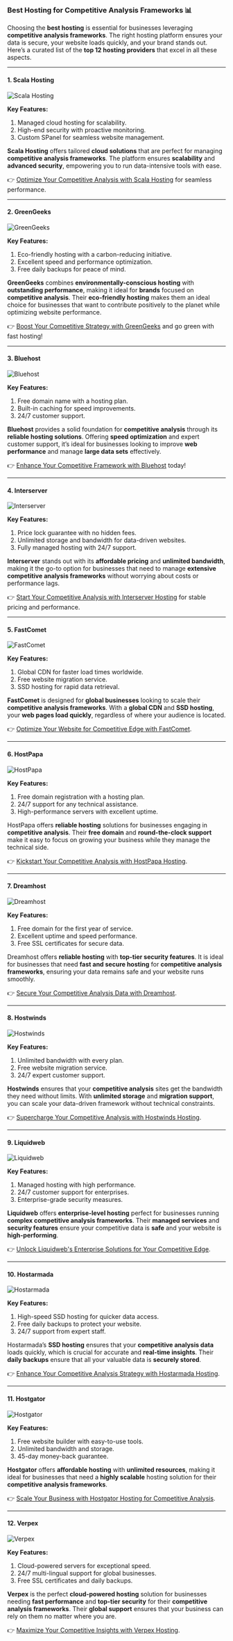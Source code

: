 ### Best Hosting for Competitive Analysis Frameworks 📊

Choosing the **best hosting** is essential for businesses leveraging **competitive analysis frameworks**. The right hosting platform ensures your data is secure, your website loads quickly, and your brand stands out. Here’s a curated list of the **top 12 hosting providers** that excel in all these aspects.

---

#### 1. Scala Hosting 
![Scala Hosting](https://i.imgur.com/uJ5JIK3.png "Scala Web Hosting")

**Key Features:**
1. Managed cloud hosting for scalability.
2. High-end security with proactive monitoring.
3. Custom SPanel for seamless website management.

**Scala Hosting** offers tailored **cloud solutions** that are perfect for managing **competitive analysis frameworks**. The platform ensures **scalability** and **advanced security**, empowering you to run data-intensive tools with ease.

👉 [Optimize Your Competitive Analysis with Scala Hosting](https://snipitx.com/scala-jy) for seamless performance.

---

#### 2. GreenGeeks 
![GreenGeeks](https://i.imgur.com/eEwuntu.jpg "GreenGeeks Hosting")

**Key Features:**
1. Eco-friendly hosting with a carbon-reducing initiative.
2. Excellent speed and performance optimization.
3. Free daily backups for peace of mind.

**GreenGeeks** combines **environmentally-conscious hosting** with **outstanding performance**, making it ideal for **brands** focused on **competitive analysis**. Their **eco-friendly hosting** makes them an ideal choice for businesses that want to contribute positively to the planet while optimizing website performance.

👉 [Boost Your Competitive Strategy with GreenGeeks](https://snipitx.com/greengeeks-jy) and go green with fast hosting!

---

#### 3. Bluehost 
![Bluehost](https://i.imgur.com/PasFF9E.jpeg "Bluehost Hosting")

**Key Features:**
1. Free domain name with a hosting plan.
2. Built-in caching for speed improvements.
3. 24/7 customer support.

**Bluehost** provides a solid foundation for **competitive analysis** through its **reliable hosting solutions**. Offering **speed optimization** and expert customer support, it’s ideal for businesses looking to improve **web performance** and manage **large data sets** effectively.

👉 [Enhance Your Competitive Framework with Bluehost](https://snipitx.com/bluehost-jy) today!

---

#### 4. Interserver 
![Interserver](https://i.imgur.com/OM5dOEW.jpeg "Interserver Hosting")

**Key Features:**
1. Price lock guarantee with no hidden fees.
2. Unlimited storage and bandwidth for data-driven websites.
3. Fully managed hosting with 24/7 support.

**Interserver** stands out with its **affordable pricing** and **unlimited bandwidth**, making it the go-to option for businesses that need to manage **extensive competitive analysis frameworks** without worrying about costs or performance lags.

👉 [Start Your Competitive Analysis with Interserver Hosting](https://snipitx.com/interserver-jy) for stable pricing and performance.

---

#### 5. FastComet 
![FastComet](https://i.imgur.com/7qgXuWp.png "FastComet Hosting")

**Key Features:**
1. Global CDN for faster load times worldwide.
2. Free website migration service.
3. SSD hosting for rapid data retrieval.

**FastComet** is designed for **global businesses** looking to scale their **competitive analysis frameworks**. With a **global CDN** and **SSD hosting**, your **web pages load quickly**, regardless of where your audience is located.

👉 [Optimize Your Website for Competitive Edge with FastComet](https://snipitx.com/fastcomet-jy).

---

#### 6. HostPapa 
![HostPapa](https://i.imgur.com/ouDTkvl.jpeg "HostPapa Hosting")

**Key Features:**
1. Free domain registration with a hosting plan.
2. 24/7 support for any technical assistance.
3. High-performance servers with excellent uptime.

HostPapa offers **reliable hosting** solutions for businesses engaging in **competitive analysis**. Their **free domain** and **round-the-clock support** make it easy to focus on growing your business while they manage the technical side.

👉 [Kickstart Your Competitive Analysis with HostPapa Hosting](https://snipitx.com/hostpapa-jy).

---

#### 7. Dreamhost 
![Dreamhost](https://i.imgur.com/rXIg8ip.jpeg "Dreamhost Hosting")

**Key Features:**
1. Free domain for the first year of service.
2. Excellent uptime and speed performance.
3. Free SSL certificates for secure data.

Dreamhost offers **reliable hosting** with **top-tier security features**. It is ideal for businesses that need **fast and secure hosting** for **competitive analysis frameworks**, ensuring your data remains safe and your website runs smoothly.

👉 [Secure Your Competitive Analysis Data with Dreamhost](https://snipitx.com/dreamhost-jy).

---

#### 8. Hostwinds 
![Hostwinds](https://i.imgur.com/53aSNXx.jpeg "Hostwinds Hosting")

**Key Features:**
1. Unlimited bandwidth with every plan.
2. Free website migration service.
3. 24/7 expert customer support.

**Hostwinds** ensures that your **competitive analysis** sites get the bandwidth they need without limits. With **unlimited storage** and **migration support**, you can scale your data-driven framework without technical constraints.

👉 [Supercharge Your Competitive Analysis with Hostwinds Hosting](https://snipitx.com/hostwinds-jy).

---

#### 9. Liquidweb 
![Liquidweb](https://i.imgur.com/4IvT9SC.jpeg "Liquidweb Hosting")

**Key Features:**
1. Managed hosting with high performance.
2. 24/7 customer support for enterprises.
3. Enterprise-grade security measures.

**Liquidweb** offers **enterprise-level hosting** perfect for businesses running **complex competitive analysis frameworks**. Their **managed services** and **security features** ensure your competitive data is **safe** and your website is **high-performing**.

👉 [Unlock Liquidweb's Enterprise Solutions for Your Competitive Edge](https://snipitx.com/liquidweb-jy).

---

#### 10. Hostarmada 
![Hostarmada](https://i.imgur.com/KFbdf3o.jpeg "Hostarmada Hosting")

**Key Features:**
1. High-speed SSD hosting for quicker data access.
2. Free daily backups to protect your website.
3. 24/7 support from expert staff.

Hostarmada’s **SSD hosting** ensures that your **competitive analysis data** loads quickly, which is crucial for accurate and **real-time insights**. Their **daily backups** ensure that all your valuable data is **securely stored**.

👉 [Enhance Your Competitive Analysis Strategy with Hostarmada Hosting](https://snipitx.com/hostarmada-jy).

---

#### 11. Hostgator 
![Hostgator](https://i.imgur.com/BcVkH57.jpeg "Hostgator Hosting")

**Key Features:**
1. Free website builder with easy-to-use tools.
2. Unlimited bandwidth and storage.
3. 45-day money-back guarantee.

**Hostgator** offers **affordable hosting** with **unlimited resources**, making it ideal for businesses that need a **highly scalable** hosting solution for their **competitive analysis frameworks**.

👉 [Scale Your Business with Hostgator Hosting for Competitive Analysis](https://snipitx.com/hostgator-jy).

---

#### 12. Verpex 
![Verpex](https://i.imgur.com/6x5LhiS.jpeg "Verpex Hosting")

**Key Features:**
1. Cloud-powered servers for exceptional speed.
2. 24/7 multi-lingual support for global businesses.
3. Free SSL certificates and daily backups.

**Verpex** is the perfect **cloud-powered hosting** solution for businesses needing **fast performance** and **top-tier security** for their **competitive analysis frameworks**. Their **global support** ensures that your business can rely on them no matter where you are.

👉 [Maximize Your Competitive Insights with Verpex Hosting](https://snipitx.com/verpex-jy).


